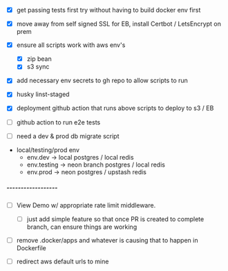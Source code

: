 - [x] get passing tests first try without having to build docker env first

- [x] move away from self signed SSL for EB, install Certbot / LetsEncrypt on prem

- [x] ensure all scripts work with aws env's
  - [x] zip bean
  - [x] s3 sync
  <!--  -->
- [x] add necessary env secrets to gh repo to allow scripts to run

- [x] husky linst-staged

- [x] deployment github action that runs above scripts to deploy to s3 / EB
- [ ] github action to run e2e tests

- [ ] need a dev & prod db migrate script

- local/testing/prod env
  - env.dev -> local postgres / local redis
  - env.testing -> neon branch postgres / local redis
  - env.prod -> neon postgres / upstash redis

##### ------------------

- [ ] View Demo w/ appropriate rate limit middleware.

  - [ ] just add simple feature so that once PR is created to complete branch, can ensure things are working

- [ ] remove .docker/apps and whatever is causing that to happen in Dockerfile

- [ ] redirect aws default urls to mine
